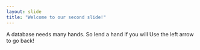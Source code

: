 ```yaml
---
layout: slide
title: "Welcome to our second slide!"
---
```

A database needs many hands. So lend a hand if you will
Use the left arrow to go back!
